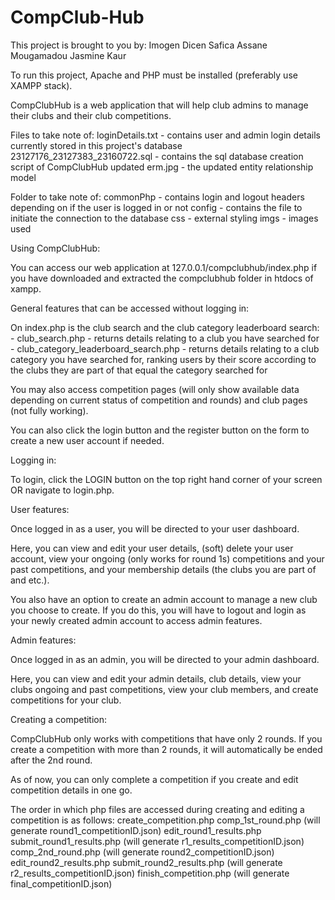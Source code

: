 # CompClub-Hub

This project is brought to you by:
Imogen Dicen 
Safica Assane Mougamadou
Jasmine Kaur 


To run this project, Apache and PHP must be installed (preferably use XAMPP stack).


CompClubHub is a web application that will help club admins to manage their clubs and their club competitions.

Files to take note of:
loginDetails.txt - contains user and admin login details currently stored in this project's database
23127176_23127383_23160722.sql - contains the sql database creation script of CompClubHub
updated erm.jpg - the updated entity relationship model

Folder to take note of:
commonPhp - contains login and logout headers depending on if the user is logged in or not
config - contains the file to initiate the connection to the database
css - external styling
imgs - images used



Using CompClubHub:

You can access our web application at 127.0.0.1/compclubhub/index.php if you have downloaded and extracted the compclubhub folder in htdocs of xampp.



General features that can be accessed without logging in:

On index.php is the club search and the club category leaderboard search:
    - club_search.php - returns details relating to a club you have searched for
    - club_category_leaderboard_search.php - returns details relating to a club category you have searched for, ranking
        users by their score according to the clubs they are part of that equal the category searched for

You may also access competition pages (will only show available data depending on current status of competition and rounds) 
and club pages (not fully working).

You can also click the login button and the register button on the form to create a new user account if needed.



Logging in:

To login, click the LOGIN button on the top right hand corner of your screen OR navigate to login.php.



User features:

Once logged in as a user, you will be directed to your user dashboard.

Here, you can view and edit your user details, (soft) delete your user account, view your ongoing (only works for round 1s) competitions 
and your past competitions, and your membership details (the clubs you are part of and etc.).

You also have an option to create an admin account to manage a new club you choose to create. If you do this, you will have to
logout and login as your newly created admin account to access admin features.



Admin features: 

Once logged in as an admin, you will be directed to your admin dashboard.

Here, you can view and edit your admin details, club details, view your clubs ongoing and past competitions,
view your club members, and create competitions for your club.



Creating a competition:

CompClubHub only works with competitions that have only 2 rounds.
If you create a competition with more than 2 rounds, it will automatically be ended after the 2nd round.

As of now, you can only complete a competition if you create and edit competition details in one go.

The order in which php files are accessed during creating and editing a competition is as follows:
create_competition.php
comp_1st_round.php (will generate round1_competitionID.json)
edit_round1_results.php
submit_round1_results.php (will generate r1_results_competitionID.json)
comp_2nd_round.php (will generate round2_competitionID.json)
edit_round2_results.php
submit_round2_results.php (will generate r2_results_competitionID.json)
finish_competition.php (will generate final_competitionID.json)